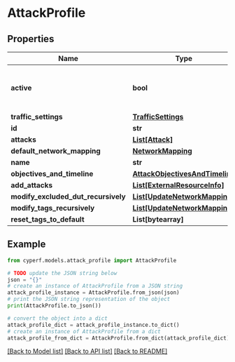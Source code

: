 # AttackProfile


## Properties

Name | Type | Description | Notes
------------ | ------------- | ------------- | -------------
**active** | **bool** | Indicates whether the profile is enabled or not. | [optional] 
**traffic_settings** | [**TrafficSettings**](TrafficSettings.md) |  | 
**id** | **str** |  | 
**attacks** | [**List[Attack]**](Attack.md) |  | 
**default_network_mapping** | [**NetworkMapping**](NetworkMapping.md) |  | 
**name** | **str** |  | 
**objectives_and_timeline** | [**AttackObjectivesAndTimeline**](AttackObjectivesAndTimeline.md) |  | 
**add_attacks** | [**List[ExternalResourceInfo]**](ExternalResourceInfo.md) |  | [optional] 
**modify_excluded_dut_recursively** | [**List[UpdateNetworkMapping]**](UpdateNetworkMapping.md) |  | [optional] 
**modify_tags_recursively** | [**List[UpdateNetworkMapping]**](UpdateNetworkMapping.md) |  | [optional] 
**reset_tags_to_default** | **List[bytearray]** |  | [optional] 

## Example

```python
from cyperf.models.attack_profile import AttackProfile

# TODO update the JSON string below
json = "{}"
# create an instance of AttackProfile from a JSON string
attack_profile_instance = AttackProfile.from_json(json)
# print the JSON string representation of the object
print(AttackProfile.to_json())

# convert the object into a dict
attack_profile_dict = attack_profile_instance.to_dict()
# create an instance of AttackProfile from a dict
attack_profile_from_dict = AttackProfile.from_dict(attack_profile_dict)
```
[[Back to Model list]](../README.md#documentation-for-models) [[Back to API list]](../README.md#documentation-for-api-endpoints) [[Back to README]](../README.md)


